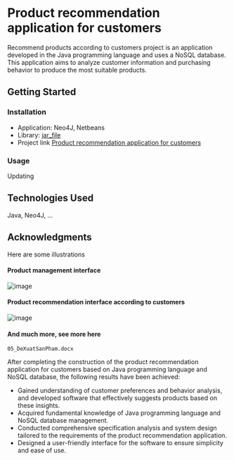 # Product recommendation application for customers
Recommend products according to customers project is an application developed in the Java programming language and uses a NoSQL database. This application aims to analyze customer information and purchasing behavior to produce the most suitable products.
## Getting Started
### Installation
- Application: Neo4J, Netbeans
- Library: [jar_file](https://drive.google.com/file/d/1GKZAODYk4pAskrGJdzEOvh8wFNtRthou/view?usp=sharing)
- Project link [Product recommendation application for customers](https://drive.google.com/file/d/1LeQ4JIERtlNSXc1pVV_mhXgOnT1fxeAd/view?usp=sharing)
### Usage
Updating
## Technologies Used
Java, Neo4J, ...
## Acknowledgments
Here are some illustrations
#### Product management interface
![image](https://github.com/TruongAn3402/Product-recommendation-application-for-customers/assets/161707976/aa82e5bc-708c-43c9-90dd-0935601172d6)
#### Product recommendation interface according to customers
![image](https://github.com/TruongAn3402/Product-recommendation-application-for-customers/assets/161707976/d793ec75-3918-4196-abb7-cfc21e10fd5f)
#### And much more, see more here 
`05_DeXuatSanPham.docx`

After completing the construction of the product recommendation application for customers based on Java programming language and NoSQL database, the following results have been achieved:

- Gained understanding of customer preferences and behavior analysis, and developed software that effectively suggests products based on these insights.
- Acquired fundamental knowledge of Java programming language and NoSQL database management.
- Conducted comprehensive specification analysis and system design tailored to the requirements of the product recommendation application.
- Designed a user-friendly interface for the software to ensure simplicity and ease of use.
